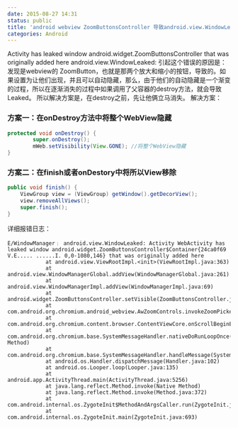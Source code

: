```yaml
---
date: 2015-08-27 14:31
status: public
title: 'android webview ZoomButtonsController 导致android.view.WindowLeaked 问题解决'
categories: Android
---
```


Activity has leaked window android.widget.ZoomButtonsController that was originally added here android.view.WindowLeaked:
引起这个错误的原因是：
发现是webview的 ZoomButton，也就是那两个放大和缩小的按钮，导致的。如果设置为让他们出现，并且可以自动隐藏，那么，由于他们的自动隐藏是一个渐变的过程，所以在逐渐消失的过程中如果调用了父容器的destroy方法，就会导致Leaked。
所以解决方案是，在destroy之前，先让他俩立马消失。
解决方案：
### 方案一：在onDestroy方法中将整个WebView隐藏
```java
protected void onDestroy() {
        super.onDestroy();
        mWeb.setVisibility(View.GONE); //将整个WebView隐藏
}
```
### 方案二：在finish或者onDestory中将所以View移除
```java
public void finish() {  
    ViewGroup view = (ViewGroup) getWindow().getDecorView();  
    view.removeAllViews();  
    super.finish();  
}  
```
详细报错日志：
```
E/WindowManager﹕ android.view.WindowLeaked: Activity WebActivity has leaked window android.widget.ZoomButtonsController$Container{24ca0f69 V.E..... ......I. 0,0-1080,146} that was originally added here
            at android.view.ViewRootImpl.<init>(ViewRootImpl.java:363)
            at android.view.WindowManagerGlobal.addView(WindowManagerGlobal.java:261)
            at android.view.WindowManagerImpl.addView(WindowManagerImpl.java:69)
            at android.widget.ZoomButtonsController.setVisible(ZoomButtonsController.java:370)
            at com.android.org.chromium.android_webview.AwZoomControls.invokeZoomPicker(AwZoomControls.java:29)
            at com.android.org.chromium.content.browser.ContentViewCore.onScrollBeginEventAck(ContentViewCore.java:1270)
            at com.android.org.chromium.base.SystemMessageHandler.nativeDoRunLoopOnce(Native Method)
            at com.android.org.chromium.base.SystemMessageHandler.handleMessage(SystemMessageHandler.java:28)
            at android.os.Handler.dispatchMessage(Handler.java:102)
            at android.os.Looper.loop(Looper.java:135)
            at android.app.ActivityThread.main(ActivityThread.java:5256)
            at java.lang.reflect.Method.invoke(Native Method)
            at java.lang.reflect.Method.invoke(Method.java:372)
            at com.android.internal.os.ZygoteInit$MethodAndArgsCaller.run(ZygoteInit.java:898)
            at com.android.internal.os.ZygoteInit.main(ZygoteInit.java:693)
```
